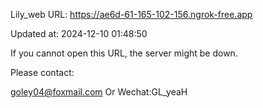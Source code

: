 Lily_web URL: https://ae6d-61-165-102-156.ngrok-free.app

Updated at: 2024-12-10 01:48:50

If you cannot open this URL, the server might be down.

Please contact: 

goley04@foxmail.com Or Wechat:GL_yeaH